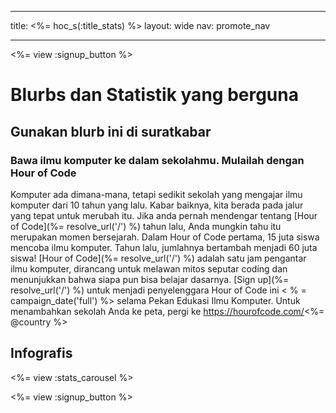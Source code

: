 * * *

title: <%= hoc_s(:title_stats) %> layout: wide nav: promote_nav

* * *

<%= view :signup_button %>

# Blurbs dan Statistik yang berguna

## Gunakan blurb ini di suratkabar

### Bawa ilmu komputer ke dalam sekolahmu. Mulailah dengan Hour of Code

Komputer ada dimana-mana, tetapi sedikit sekolah yang mengajar ilmu komputer dari 10 tahun yang lalu. Kabar baiknya, kita berada pada jalur yang tepat untuk merubah itu. Jika anda pernah mendengar tentang [Hour of Code](%= resolve_url('/') %) tahun lalu, Anda mungkin tahu itu merupakan momen bersejarah. Dalam Hour of Code pertama, 15 juta siswa mencoba ilmu komputer. Tahun lalu, jumlahnya bertambah menjadi 60 juta siswa! [Hour of Code](%= resolve_url('/') %) adalah satu jam pengantar ilmu komputer, dirancang untuk melawan mitos seputar coding dan menunjukkan bahwa siapa pun bisa belajar dasarnya. [Sign up](%= resolve_url('/') %) untuk menjadi penyelenggara Hour of Code ini < % = campaign_date('full') %> selama Pekan Edukasi Ilmu Komputer. Untuk menambahkan sekolah Anda ke peta, pergi ke https://hourofcode.com/<%= @country %>

## Infografis

<%= view :stats_carousel %>

<%= view :signup_button %>